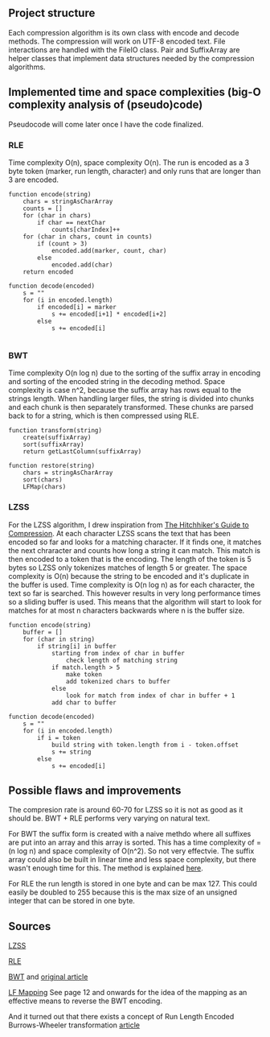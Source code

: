 ## Project structure
Each compression algorithm is its own class with encode and decode methods. The compression will work on UTF-8 encoded text. File interactions are handled with the FileIO class. Pair and SuffixArray are helper classes that implement data structures needed by the compression algorithms.

## Implemented time and space complexities (big-O complexity analysis of (pseudo)code)
Pseudocode will come later once I have the code finalized.

### RLE
Time complexity O(n), space complexity O(n). The run is encoded as a 3 byte token (marker, run length, character) and only runs that are longer than 3 are encoded.

```
function encode(string)
    chars = stringAsCharArray
    counts = []
    for (char in chars) 
        if char == nextChar
            counts[charIndex]++
    for (char in chars, count in counts)
        if (count > 3)
            encoded.add(marker, count, char)
        else 
            encoded.add(char)
    return encoded

function decode(encoded)
    s = ""
    for (i in encoded.length)
        if encoded[i] = marker
            s += encoded[i+1] * encoded[i+2]
        else
            s += encoded[i]
        
```

### BWT
Time complexity O(n log n) due to the sorting of the suffix array in encoding and sorting of the encoded string in the decoding method. Space complexity is case n^2, because the suffix array has rows equal to the strings length. When handling larger files, the string is divided into chunks and each chunk is then separately transformed. These chunks are parsed back to for a string, which is then compressed using RLE.

```
function transform(string)
    create(suffixArray)
    sort(suffixArray)
    return getLastColumn(suffixArray)

function restore(string)
    chars = stringAsCharArray
    sort(chars)
    LFMap(chars)
```

### LZSS
For the LZSS algorithm, I drew inspiration from [The Hitchhiker's Guide to Compression](https://go-compression.github.io/algorithms/lzss/). At each character LZSS scans the text that has been encoded so far and looks for a matching character. If it finds one, it matches the next chraracter and counts how long a string it can match. This match is then encoded to a token that is the encoding. The length of the token is 5 bytes so LZSS only tokenizes matches of length 5 or greater. The space complexity is O(n) because the string to be encoded and it's duplicate in the buffer is used. Time complexity is O(n log n) as for each character, the text so far is searched. This however results in very long performance times so a sliding buffer is used. This means that the algorithm will start to look for matches for at most n characters backwards where n is the buffer size.

```
function encode(string)
    buffer = []
    for (char in string)
        if string[i] in buffer
            starting from index of char in buffer
                check length of matching string
            if match.length > 5
                make token
                add tokenized chars to buffer
            else 
                look for match from index of char in buffer + 1
            add char to buffer

function decode(encoded)
    s = ""
    for (i in encoded.length)
        if i = token
            build string with token.length from i - token.offset 
            s += string
        else
            s += encoded[i]
```


## Possible flaws and improvements
The compresion rate is around 60-70 for LZSS so it is not as good as it should be. BWT + RLE performs very varying on natural text. 

For BWT the suffix form is created with a naive methdo where all suffixes are put into an array and this array is sorted. This has a time complexity of =(n log n) and space complexity of O(n^2). So not very effectvie. The suffix array could also be built in linear time and less space complexity, but there wasn't enough time for this. The method is explained [here](https://www.cs.helsinki.fi/u/tpkarkka/opetus/10s/spa/lecture11.pdf). 

For RLE the run length is stored in one byte and can be max 127. This could easily be doubled to 255 because this is the max size of an unsigned integer that can be stored in one byte.

## Sources
[LZSS](https://en.wikipedia.org/wiki/Lempel%E2%80%93Ziv%E2%80%93Storer%E2%80%93Szymanski)

[RLE](https://en.wikipedia.org/wiki/Run-length_encoding)

[BWT](https://en.wikipedia.org/wiki/Burrows%E2%80%93Wheeler_transform) and [original article](https://www.hpl.hp.com/techreports/Compaq-DEC/SRC-RR-124.html)

[LF Mapping](https://web.stanford.edu/class/cs262/archives/notes/lecture4.pdf) See page 12 and onwards for the idea of the mapping as an effective means to reverse the BWT encoding.

And it turned out that there exists a concept of Run Length Encoded Burrows-Wheeler transformation [article](https://drops.dagstuhl.de/opus/volltexte/2017/7321/pdf/LIPIcs-CPM-2017-17.pdf)

